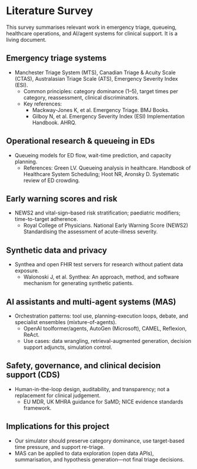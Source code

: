 # Literature Survey

This survey summarises relevant work in emergency triage, queueing, healthcare operations, and AI/agent systems for clinical support. It is a living document.

## Emergency triage systems
- Manchester Triage System (MTS), Canadian Triage & Acuity Scale (CTAS), Australasian Triage Scale (ATS), Emergency Severity Index (ESI).
  - Common principles: category dominance (1–5), target times per category, reassessment, clinical discriminators.
  - Key references:
    - Mackway-Jones K, et al. Emergency Triage. BMJ Books.
    - Gilboy N, et al. Emergency Severity Index (ESI) Implementation Handbook. AHRQ.

## Operational research & queueing in EDs
- Queueing models for ED flow, wait-time prediction, and capacity planning.
  - References: Green LV. Queueing analysis in healthcare. Handbook of Healthcare System Scheduling; Hoot NR, Aronsky D. Systematic review of ED crowding.

## Early warning scores and risk
- NEWS2 and vital-sign–based risk stratification; paediatric modifiers; time-to-target adherence.
  - Royal College of Physicians. National Early Warning Score (NEWS2) Standardising the assessment of acute-illness severity.

## Synthetic data and privacy
- Synthea and open FHIR test servers for research without patient data exposure.
  - Walonoski J, et al. Synthea: An approach, method, and software mechanism for generating synthetic patients.

## AI assistants and multi-agent systems (MAS)
- Orchestration patterns: tool use, planning-execution loops, debate, and specialist ensembles (mixture-of-agents).
  - OpenAI toolformer/agents, AutoGen (Microsoft), CAMEL, Reflexion, ReAct.
  - Use cases: data wrangling, retrieval-augmented generation, decision support adjuncts, simulation control.

## Safety, governance, and clinical decision support (CDS)
- Human-in-the-loop design, auditability, and transparency; not a replacement for clinical judgement.
  - EU MDR, UK MHRA guidance for SaMD; NICE evidence standards framework.

## Implications for this project
- Our simulator should preserve category dominance, use target-based time pressure, and support re-triage.
- MAS can be applied to data exploration (open data APIs), summarisation, and hypothesis generation—not final triage decisions.
